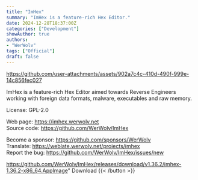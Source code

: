 ```yaml
---
title: "ImHex"
summary: "ImHex is a feature-rich Hex Editor."
date: 2024-12-28T18:37:00Z
categories: ["Development"]
showAuthor: true
authors:
- "WerWolv"
tags: ["Official"]
draft: false
---
```


https://github.com/user-attachments/assets/902a7c4c-410d-490f-999e-14c856fec027

ImHex is a feature-rich Hex Editor aimed towards Reverse Engineers working with foreign data formats, malware, executables and raw memory.

License: GPL-2.0

Web page: <https://imhex.werwolv.net>  
Source code: <https://github.com/WerWolv/ImHex>

Become a sponsor: <https://github.com/sponsors/WerWolv>  
Translate: <https://weblate.werwolv.net/projects/imhex>  
Report the bug: <https://github.com/WerWolv/ImHex/issues/new>  

https://github.com/WerWolv/ImHex/releases/download/v1.36.2/imhex-1.36.2-x86_64.AppImage" 
Download
{{< /button >}}